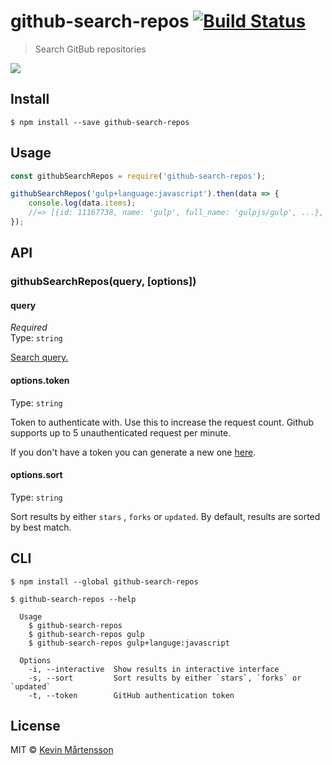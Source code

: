 # github-search-repos [![Build Status](https://travis-ci.org/kevva/github-search-repos.svg?branch=master)](https://travis-ci.org/kevva/github-search-repos)

> Search GitBub repositories

![](https://cloud.githubusercontent.com/assets/709159/7231098/61955acc-e773-11e4-9f4b-e96657672cdd.png)


## Install

```
$ npm install --save github-search-repos
```


## Usage

```js
const githubSearchRepos = require('github-search-repos');

githubSearchRepos('gulp+language:javascript').then(data => {
	console.log(data.items);
	//=> [{id: 11167738, name: 'gulp', full_name: 'gulpjs/gulp', ...}, ...]
});
```

## API

### githubSearchRepos(query, [options])

#### query

*Required*  
Type: `string`

[Search query.](https://help.github.com/articles/search-syntax/)

#### options.token

Type: `string`

Token to authenticate with. Use this to increase the request count. Github supports up to 5 unauthenticated request per minute.

If you don't have a token you can generate a new one [here](https://github.com/settings/tokens/new).

#### options.sort

Type: `string`

Sort results by either `stars` , `forks` or `updated`. By default, results are sorted by best match.


## CLI

```
$ npm install --global github-search-repos
```

```
$ github-search-repos --help

  Usage
    $ github-search-repos
    $ github-search-repos gulp
    $ github-search-repos gulp+languge:javascript

  Options
    -i, --interactive  Show results in interactive interface
    -s, --sort         Sort results by either `stars`, `forks` or `updated`
    -t, --token        GitHub authentication token
```


## License

MIT © [Kevin Mårtensson](https://github.com/kevva)
